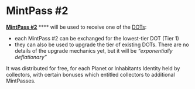 # MintPass #2

[**MintPass #2**](https://punkscomic.com/mintpass2.html) **** will be used to receive one of the [DOTs](../DOTs.md):&#x20;

* each MintPass #2 can be exchanged for the lowest-tier DOT (Tier 1)
* they can also be used to upgrade the tier of existing DOTs. There are no details of the upgrade mechanics yet, but it will be _“exponentially deflationary”_

It was distributed for free, for each Planet or Inhabitants Identity held by collectors, with certain bonuses which entitled collectors to additional MintPasses.
